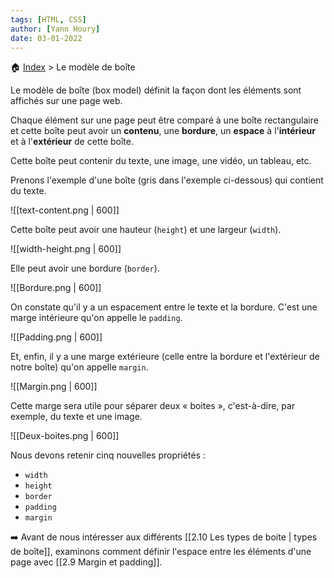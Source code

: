 ```yaml
---
tags: [HTML, CSS]
author: [Yann Houry]
date: 03-01-2022
---
```


🏠 [Index](https://github.com/YannHY/html-css-js/blob/main/index.md) > Le modèle de boîte

Le modèle de boîte (box model) définit la façon dont les éléments sont affichés sur une page web.

Chaque élément sur une page peut être comparé à une boîte rectangulaire et cette boîte peut avoir un **contenu**, une **bordure**, un **espace** à l'**intérieur** et à l'**extérieur** de cette boîte.

Cette boîte peut contenir du texte, une image, une vidéo, un tableau, etc.

Prenons l'exemple d'une boîte (gris dans l'exemple ci-dessous) qui contient du texte.

![[text-content.png | 600]]

Cette boîte peut avoir une hauteur (`height`) et une largeur (`width`).

![[width-height.png | 600]]

Elle peut avoir une bordure (`border`).

![[Bordure.png | 600]]

On constate qu'il y a un espacement entre le texte et la bordure. C'est une marge intérieure qu'on appelle le `padding`.

![[Padding.png | 600]]

Et, enfin, il y a une marge extérieure (celle entre la bordure et l'extérieur de notre boîte) qu'on appelle `margin`.

![[Margin.png | 600]]

Cette marge sera utile pour séparer deux « boites », c'est-à-dire, par exemple, du texte et une image.

![[Deux-boites.png | 600]]

Nous devons retenir cinq nouvelles propriétés :

- `width`
- `height`
- `border`
- `padding`
- `margin`

➡️ Avant de nous intéresser aux différents [[2.10 Les types de boite | types de boîte]], examinons comment définir l'espace entre les éléments d'une page avec [[2.9 Margin et padding]].
